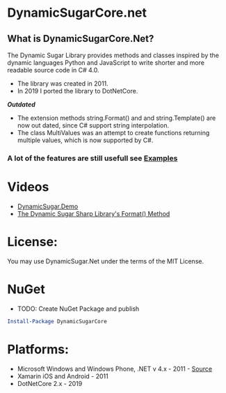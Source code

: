 DynamicSugarCore.net
===============

## What is DynamicSugarCore.Net?
The Dynamic Sugar Library provides methods and classes inspired by the dynamic 
languages Python and JavaScript to write shorter and more readable source code 
in C# 4.0.

* The library was created in 2011.
* In 2019 I ported the library to DotNetCore.

***Outdated***
- The extension methods string.Format() and and string.Template() are now out dated,
since C# support string interpolation.
- The class MultiValues was an attempt to create functions returning multiple values, which is now supported by C#.

### A lot of the features are still usefull see  [Examples](http://frederictorres.blogspot.com/2014/03/dynamicsugarnet.html)

# Videos
* [DynamicSugar.Demo](https://www.youtube.com/watch?v=aUDxnU4VY2s&feature=youtu.be)
* [The Dynamic Sugar Sharp Library's Format() Method](https://www.youtube.com/watch?v=ggFEs0JyM90)


# License:
You may use DynamicSugar.Net under the terms of the MIT License.
  
# NuGet
* TODO: Create NuGet Package and publish
```powershell
Install-Package DynamicSugarCore
```


# Platforms: 
* Microsoft Windows and Windows Phone, .NET v 4.x - 2011 - [Source](https://github.com/fredericaltorres/DynamicSugarNet)
* Xamarin iOS and Android - 2011
* DotNetCore 2.x - 2019
